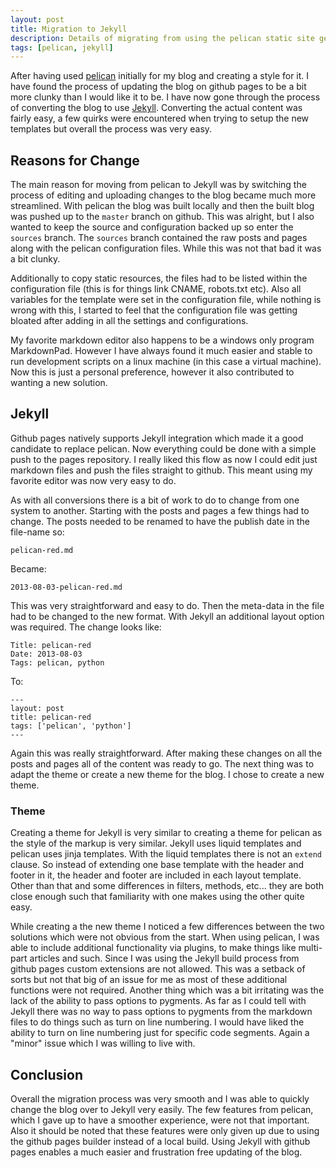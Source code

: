 ```yaml
---
layout: post
title: Migration to Jekyll
description: Details of migrating from using the pelican static site generator to using Jekyll + github pages.
tags: [pelican, jekyll]
---
```

After having used [pelican](http://docs.getpelican.com/en/3.3.0/) initially for my blog and creating a style for it.  I have found the process of updating the blog on github pages to be a bit more clunky than I would like it to be.  I have now gone through the process of converting the blog to use [Jekyll](http://jekyllrb.com/).  Converting the actual content was fairly easy, a few quirks were encountered when trying to setup the new templates but overall the process was very easy.

## Reasons for Change
The main reason for moving from pelican to Jekyll was by switching the process of editing and uploading changes to the blog became much more streamlined.  With pelican the blog was built locally and then the built blog was pushed up to the `master` branch on github.  This was alright, but I also wanted to keep the source and configuration backed up so enter the `sources` branch.  The `sources` branch contained the raw posts and pages along with the pelican configuration files.  While this was not that bad it was a bit clunky. 

Additionally to copy static resources, the files had to be listed within the configuration file (this is for things link CNAME, robots.txt etc).  Also all variables for the template were set in the configuration file, while nothing is wrong with this, I started to feel that the configuration file was getting bloated after adding in all the settings and configurations.

My favorite markdown editor also happens to be a windows only program MarkdownPad.  However I have always found it much easier and stable to run development scripts on a linux machine (in this case a virtual machine).  Now this is just a personal preference, however it also contributed to wanting a new solution.

## Jekyll
Github pages natively supports Jekyll integration which made it a good candidate to replace pelican.  Now everything could be done with a simple push to the pages repository.  I really liked this flow as now I could edit just markdown files and push the files straight to github.  This meant using my favorite editor was now very easy to do.  

As with all conversions there is a bit of work to do to change from one system to another.  Starting with the posts and pages a few things had to change.  The posts needed to be renamed to have the publish date in the file-name so:

~~~
pelican-red.md
~~~

Became:

~~~
2013-08-03-pelican-red.md
~~~

This was very straightforward and easy to do.  Then the meta-data in the file had to be changed to the new format.  With Jekyll an additional layout option was required. The change looks like:

~~~
Title: pelican-red
Date: 2013-08-03
Tags: pelican, python
~~~

To:

~~~
---
layout: post
title: pelican-red
tags: ['pelican', 'python']
---
~~~

Again this was really straightforward.  After making these changes on all the posts and pages all of the content was ready to go.  The next thing was to adapt the theme or create a new theme for the blog.  I chose to create a new theme.

### Theme
Creating a theme for Jekyll is very similar to creating a theme for pelican as the style of the markup is very similar.  Jekyll uses liquid templates and pelican uses jinja templates.  With the liquid templates there is not an `extend` clause. So instead of extending one base template with the header and footer in it, the header and footer are included in each layout template.  Other than that and some differences in filters, methods, etc... they are both close enough such that familiarity with one makes using the other quite easy.

While creating a the new theme I noticed a few differences between the two solutions which were not obvious from the start.  When using pelican, I was able to include additional functionality via plugins, to make things like multi-part articles and such.  Since I was using the Jekyll build process from github pages custom extensions are not allowed.  This was a setback of sorts but not that big of an issue for me as most of these additional functions were not required.  Another thing which was a bit irritating was the lack of the ability to pass options to pygments.  As far as I could tell with Jekyll there was no way to pass options to pygments from the markdown files to do things such as turn on line numbering.  I would have liked the ability to turn on line numbering just for specific code segments.  Again a "minor" issue which I was willing to live with.

## Conclusion
Overall the migration process was very smooth and I was able to quickly change the blog over to Jekyll very easily.  The few features from pelican, which I gave up to have a smoother experience, were not that important.  Also it should be noted that these features were only given up due to using the github pages builder instead of a local build.  Using Jekyll with github pages enables a much easier and frustration free updating of the blog.